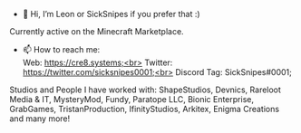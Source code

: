 - 👋 Hi, I’m Leon or SickSnipes if you prefer that :)

Currently active on the Minecraft Marketplace.

- 📫 How to reach me: <br>
Web: https://cre8.systems;<br>
Twitter: https://twitter.com/sicksnipes0001;<br>
Discord Tag: SickSnipes#0001;<br>

Studios and People I have worked with: ShapeStudios, Devnics, Rareloot Media & IT, MysteryMod, Fundy, Paratope LLC, Bionic Enterprise, GrabGames, TristanProduction, IfinityStudios, Arkitex, Enigma Creations and many more!

<!---
NoDarlingNoLife/NoDarlingNoLife is a ✨ special ✨ repository because its `README.md` (this file) appears on your GitHub profile.
You can click the Preview link to take a look at your changes.
--->
